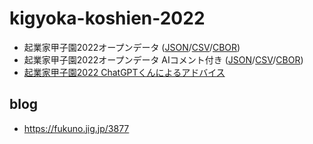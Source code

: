 # kigyoka-koshien-2022
 
- 起業家甲子園2022オープンデータ ([JSON](kigyoka-koshien-2022.json)/[CSV](kigyoka-koshien-2022.csv)/[CBOR](kigyoka-koshien-2022.cobr))
- 起業家甲子園2022オープンデータ AIコメント付き ([JSON](kigyoka-koshien-2022-ai.json)/[CSV](kigyoka-koshien-2022-ai.csv)/[CBOR](kigyoka-koshien-2022-ai.cbor))
- [起業家甲子園2022 ChatGPTくんによるアドバイス](https://code4fukui.github.io/kigyoka-koshien-2022/)

## blog

- https://fukuno.jig.jp/3877
